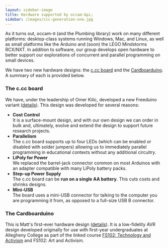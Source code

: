 ```yaml
---
layout: sidebar-image
title: Hardware supported by occam-&pi;
sidebar: /images/ccc-generation-one.jpg
---
```


As it turns out, occam-&pi; (and the Plumbing library) work on many different platforms: desktop-class systems running Windows, Mac, and Linux, as well as small platforms like the Arduino and (soon) the LEGO Mindstorms RCX/NXT. In addition to software, our group develops open hardware to better support our explorations of concurrent and parallel programming on small devices.  

We have two new hardware designs: the [c.cc board](ccc.html) and the [Cardboarduino](cardboarduino.html). A summary of each is provided below.

### The c.cc board
We have, under the leadership of Omer Kilic, developed a new Freeduino variant ([details](ccc.html)). This design was developed for several reasons:

 * **Cost Control**  
It is a surface-mount design, and with our own design we can order in bulk and, ultimately, evolve and extend the design to support future research projects.
 * **Parallelism**  
The c.cc board supports up to four LEDs (which can be enabled or disabled with solder jumpers) allowing us to immediately parallel programming in educational contexts without any additional circuitry. 
 * **LiPoly for Power**  
We replaced the barrel-jack connector common on most Arduinos with an adapter compatible with many LiPoly battery packs.
 * **Step-up Power Supply**  
The c.cc board can be **run on a single AA battery**. This cuts costs and shrinks designs.
 * **Mini-USB**  
 The board uses a mini-USB connector for talking to the computer you are programming it from, as opposed to a full-size USB B connector.

### The Cardboarduino
This is Matt's first-ever hardware design ([details](cardboarduino.html)). It is a low-fidelity AVR design developed originally for use with first-year undergraduates at Allegheny College as part of the linked course [FS102: Technology and Activism](http://www.rockalypse.org/courses/fs102sp10/) and FS102: Art and Activism. 

